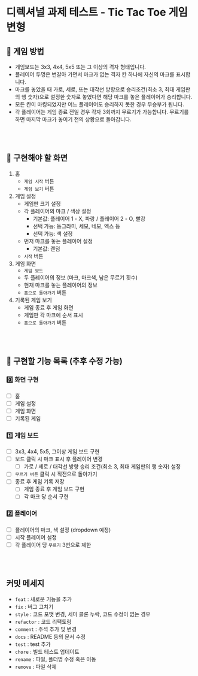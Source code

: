 # 디렉셔널 과제 테스트 - Tic Tac Toe 게임 변형

## 🎯 게임 방법

- 게임보드는 3x3, 4x4, 5x5 또는 그 이상의 격자 형태입니다.
- 플레이어 두명은 번갈아 가면서 마크가 없는 격자 칸 하나에 자신의 마크를 표시합니다.
- 마크를 놓았을 때 가로, 세로, 또는 대각선 방향으로 승리조건(최소 3, 최대 게임판의 행 숫자)으로 설정한 숫자로 놓였다면 해당 마크를 놓은 플레이어가 승리합니다.
- 모든 칸이 마킹되었지만 어느 플레이어도 승리하지 못한 경우 무승부가 됩니다.
- 각 플레이어는 게임 종료 전일 경우 각자 3회까지 무르기가 가능합니다. 무르기를 하면 마지막 마크가 놓이기 전의 상황으로 돌아갑니다.

<br/>
<br/>

## 🚀 구현해야 할 화면

1. 홈
   - `게임 시작` 버튼
   - `게임 보기` 버튼
2. 게임 설정
   - 게임판 크기 설정
   - 각 플레이어의 마크 / 색상 설정
     - 기본값: 플레이어 1 - X, 파랑 / 플레이어 2 - O, 빨강
     - 선택 가능: 동그라미, 세모, 네모, 엑스 등
     - 선택 가능: 색 설정
   - 먼저 마크를 놓는 플레이어 설정
     - 기본값: 랜덤
   - `시작` 버튼
3. 게임 화면
   - `게임 보드`
   - 두 플레이어의 정보 (마크, 마크색, 남은 무르기 횟수)
   - 현재 마크를 놓는 플레이어의 정보
   - `홈으로 돌아가기` 버튼
4. 기록된 게임 보기
   - 게임 종료 후 게임 화면
   - 게임판 각 마크에 순서 표시
   - `홈으로 돌아가기` 버튼

<br/>
<br/>

## 📃 구현할 기능 목록 (추후 수정 가능)

### 0️⃣ 화면 구현

- [ ] 홈
- [ ] 게임 설정
- [ ] 게임 화면
- [ ] 기록된 게임

### 1️⃣ 게임 보드

- [ ] 3x3, 4x4, 5x5, 그이상 게임 보드 구현
- [ ] 보드 클릭 시 마크 표시 후 플레이어 변경
  - [ ] 가로 / 세로 / 대각선 방향 승리 조건(최소 3, 최대 게임판의 행 숫자) 설정
- [ ] `무르기 버튼` 클릭 시 직전으로 돌아가기
- [ ] 종료 후 게임 기록 저장
  - [ ] 게임 종료 후 게임 보드 구현
  - [ ] 각 마크 당 순서 구현

### 2️⃣ 플레이어

- [ ] 플레이어의 마크, 색 설정 (dropdown 예정)
- [ ] 시작 플레이어 설정
- [ ] 각 플레이어 당 `무르기` 3번으로 제한

<br/>
<br/>

## 커밋 메세지

- `feat` : 새로운 기능을 추가
- `fix` : 버그 고치기
- `style` : 코드 포맷 변경, 세미 콜론 누락, 코드 수정이 없는 경우
- `refactor` : 코드 리팩토링
- `comment` : 주석 추가 및 변경
- `docs` : README 등의 문서 수정
- `test` : test 추가
- `chore` : 빌드 테스트 업데이트
- `rename` : 파일, 폴더명 수정 혹은 이동
- `remove` : 파일 삭제
